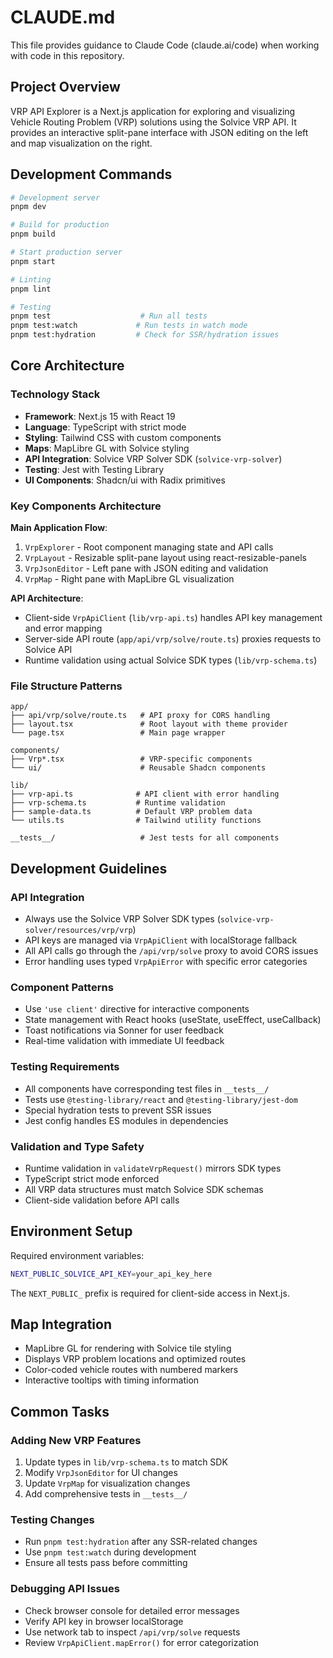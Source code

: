 # CLAUDE.md

This file provides guidance to Claude Code (claude.ai/code) when working with code in this repository.

## Project Overview

VRP API Explorer is a Next.js application for exploring and visualizing Vehicle Routing Problem (VRP) solutions using the Solvice VRP API. It provides an interactive split-pane interface with JSON editing on the left and map visualization on the right.

## Development Commands

```bash
# Development server
pnpm dev

# Build for production
pnpm build

# Start production server
pnpm start

# Linting
pnpm lint

# Testing
pnpm test                    # Run all tests
pnpm test:watch             # Run tests in watch mode
pnpm test:hydration         # Check for SSR/hydration issues
```

## Core Architecture

### Technology Stack
- **Framework**: Next.js 15 with React 19
- **Language**: TypeScript with strict mode
- **Styling**: Tailwind CSS with custom components
- **Maps**: MapLibre GL with Solvice styling
- **API Integration**: Solvice VRP Solver SDK (`solvice-vrp-solver`)
- **Testing**: Jest with Testing Library
- **UI Components**: Shadcn/ui with Radix primitives

### Key Components Architecture

**Main Application Flow**:
1. `VrpExplorer` - Root component managing state and API calls
2. `VrpLayout` - Resizable split-pane layout using react-resizable-panels
3. `VrpJsonEditor` - Left pane with JSON editing and validation
4. `VrpMap` - Right pane with MapLibre GL visualization

**API Architecture**:
- Client-side `VrpApiClient` (`lib/vrp-api.ts`) handles API key management and error mapping
- Server-side API route (`app/api/vrp/solve/route.ts`) proxies requests to Solvice API
- Runtime validation using actual Solvice SDK types (`lib/vrp-schema.ts`)

### File Structure Patterns

```
app/
├── api/vrp/solve/route.ts   # API proxy for CORS handling
├── layout.tsx               # Root layout with theme provider
└── page.tsx                 # Main page wrapper

components/
├── Vrp*.tsx                 # VRP-specific components
└── ui/                      # Reusable Shadcn components

lib/
├── vrp-api.ts              # API client with error handling
├── vrp-schema.ts           # Runtime validation
├── sample-data.ts          # Default VRP problem data
└── utils.ts                # Tailwind utility functions

__tests__/                   # Jest tests for all components
```

## Development Guidelines

### API Integration
- Always use the Solvice VRP Solver SDK types (`solvice-vrp-solver/resources/vrp/vrp`)
- API keys are managed via `VrpApiClient` with localStorage fallback
- All API calls go through the `/api/vrp/solve` proxy to avoid CORS issues
- Error handling uses typed `VrpApiError` with specific error categories

### Component Patterns
- Use `'use client'` directive for interactive components
- State management with React hooks (useState, useEffect, useCallback)
- Toast notifications via Sonner for user feedback
- Real-time validation with immediate UI feedback

### Testing Requirements
- All components have corresponding test files in `__tests__/`
- Tests use `@testing-library/react` and `@testing-library/jest-dom`
- Special hydration tests to prevent SSR issues
- Jest config handles ES modules in dependencies

### Validation and Type Safety
- Runtime validation in `validateVrpRequest()` mirrors SDK types
- TypeScript strict mode enforced
- All VRP data structures must match Solvice SDK schemas
- Client-side validation before API calls

## Environment Setup

Required environment variables:
```bash
NEXT_PUBLIC_SOLVICE_API_KEY=your_api_key_here
```

The `NEXT_PUBLIC_` prefix is required for client-side access in Next.js.

## Map Integration

- MapLibre GL for rendering with Solvice tile styling
- Displays VRP problem locations and optimized routes
- Color-coded vehicle routes with numbered markers
- Interactive tooltips with timing information

## Common Tasks

### Adding New VRP Features
1. Update types in `lib/vrp-schema.ts` to match SDK
2. Modify `VrpJsonEditor` for UI changes
3. Update `VrpMap` for visualization changes
4. Add comprehensive tests in `__tests__/`

### Testing Changes
- Run `pnpm test:hydration` after any SSR-related changes
- Use `pnpm test:watch` during development
- Ensure all tests pass before committing

### Debugging API Issues
- Check browser console for detailed error messages
- Verify API key in browser localStorage
- Use network tab to inspect `/api/vrp/solve` requests
- Review `VrpApiClient.mapError()` for error categorization